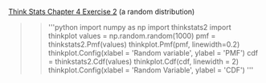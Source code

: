 [Think Stats Chapter 4 Exercise 2](http://greenteapress.com/thinkstats2/html/thinkstats2005.html#toc41) (a random distribution)

>>'''python
import numpy as np
import thinkstats2
import thinkplot
values = np.random.random(1000)
pmf = thinkstats2.Pmf(values)
thinkplot.Pmf(pmf, linewidth=0.2)
thinkplot.Config(xlabel = 'Random variable', ylabel = 'PMF')
cdf = thinkstats2.Cdf(values)
thinkplot.Cdf(cdf, linewidth = 2)
thinkplot.Config(xlabel = 'Random Variable', ylabel = 'CDF')
'''

